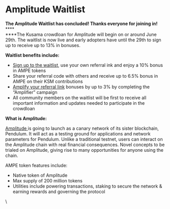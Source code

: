 # Amplitude Waitlist

**The Amplitude Waitlist has concluded! Thanks everyone for joining in!**\
****\
****The Kusama crowdloan for Amplitude will begin on or around June 29th. The waitlist is now live and early adopters have until the 29th to sign up to receive up to 13% in bonuses.

**Waitlist benefits include:**

* [Sign up to the waitlist](https://pendulumchain.org/amplitude?utm\_source=medium\&utm\_medium=social\&utm\_campaign=waitlist\_announce\&utm\_term=08-06-2022), use your own referral ink and enjoy a 10% bonus in AMPE tokens
* Share your referral code with others and receive up to 6.5% bonus in AMPE on their KSM contributions
* [Amplify your referral link](https://sweepwidget.com/view/56242-be4yjdg0) bonuses by up to 3% by completing the “Amplifier” campaign&#x20;
* All community members on the waitlist will be first to receive all important information and updates needed to participate in the crowdloan



**What is Amplitude:**

[Amplitude ](https://pendulumchain.org/amplitude)is going to launch as a canary network of its sister blockchain, Pendulum. It will act as a testing ground for applications and network parameters for Pendulum. Unlike a traditional testnet, users can interact on the Amplitude chain with real financial consequences. Novel concepts to be trialed on Amplitude, giving rise to many opportunities for anyone using the chain.&#x20;

AMPE token features include:

* Native token of Amplitude
* Max supply of 200 million tokens
* Utilities include powering transactions, staking to secure the network & earning rewards and governing the protocol



\
